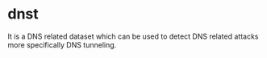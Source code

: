 # dnst
It is a DNS related dataset which can be used to detect DNS related attacks more specifically DNS tunneling.
